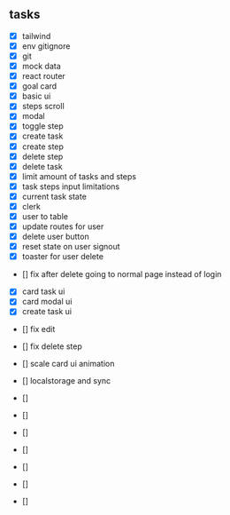 ## tasks

- [x] tailwind
- [x] env gitignore
- [x] git
- [x] mock data
- [x] react router
- [x] goal card
- [x] basic ui
- [x] steps scroll
- [x] modal
- [x] toggle step
- [x] create task
- [x] create step
- [x] delete step
- [x] delete task
- [x] limit amount of tasks and steps
- [x] task steps input limitations
- [x] current task state
- [x] clerk
- [x] user to table
- [x] update routes for user
- [x] delete user button
- [x] reset state on user signout
- [x] toaster for user delete
- [] fix after delete going to normal page instead of login
- [x] card task ui
- [x] card modal ui
- [x] create task ui
- [] fix edit
- [] fix delete step
- [] scale card ui animation

- [] localstorage and sync
- []
- []
- []
- []
- []
- []
- []

